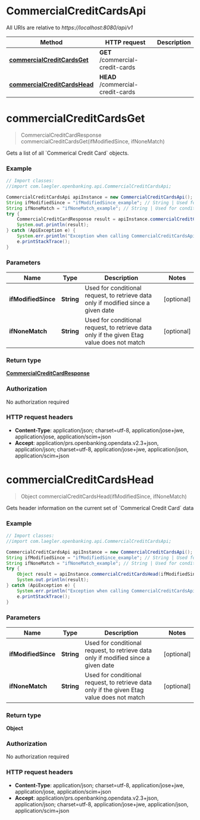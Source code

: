 # CommercialCreditCardsApi

All URIs are relative to *https://localhost:8080/api/v1*

Method | HTTP request | Description
------------- | ------------- | -------------
[**commercialCreditCardsGet**](CommercialCreditCardsApi.md#commercialCreditCardsGet) | **GET** /commercial-credit-cards | 
[**commercialCreditCardsHead**](CommercialCreditCardsApi.md#commercialCreditCardsHead) | **HEAD** /commercial-credit-cards | 


<a name="commercialCreditCardsGet"></a>
# **commercialCreditCardsGet**
> CommercialCreditCardResponse commercialCreditCardsGet(ifModifiedSince, ifNoneMatch)



Gets a list of all &#x60;Commerical Credit Card&#x60; objects.

### Example
```java
// Import classes:
//import com.laegler.openbanking.api.CommercialCreditCardsApi;

CommercialCreditCardsApi apiInstance = new CommercialCreditCardsApi();
String ifModifiedSince = "ifModifiedSince_example"; // String | Used for conditional request, to retrieve data only if modified since a given date
String ifNoneMatch = "ifNoneMatch_example"; // String | Used for conditional request, to retrieve data only if the given Etag value does not match
try {
    CommercialCreditCardResponse result = apiInstance.commercialCreditCardsGet(ifModifiedSince, ifNoneMatch);
    System.out.println(result);
} catch (ApiException e) {
    System.err.println("Exception when calling CommercialCreditCardsApi#commercialCreditCardsGet");
    e.printStackTrace();
}
```

### Parameters

Name | Type | Description  | Notes
------------- | ------------- | ------------- | -------------
 **ifModifiedSince** | **String**| Used for conditional request, to retrieve data only if modified since a given date | [optional]
 **ifNoneMatch** | **String**| Used for conditional request, to retrieve data only if the given Etag value does not match | [optional]

### Return type

[**CommercialCreditCardResponse**](CommercialCreditCardResponse.md)

### Authorization

No authorization required

### HTTP request headers

 - **Content-Type**: application/json; charset=utf-8, application/jose+jwe, application/jose, application/scim+json
 - **Accept**: application/prs.openbanking.opendata.v2.3+json, application/json; charset=utf-8, application/jose+jwe, application/json, application/scim+json

<a name="commercialCreditCardsHead"></a>
# **commercialCreditCardsHead**
> Object commercialCreditCardsHead(ifModifiedSince, ifNoneMatch)



Gets header information on the current set of &#x60;Commerical Credit Card&#x60; data

### Example
```java
// Import classes:
//import com.laegler.openbanking.api.CommercialCreditCardsApi;

CommercialCreditCardsApi apiInstance = new CommercialCreditCardsApi();
String ifModifiedSince = "ifModifiedSince_example"; // String | Used for conditional request, to retrieve data only if modified since a given date
String ifNoneMatch = "ifNoneMatch_example"; // String | Used for conditional request, to retrieve data only if the given Etag value does not match
try {
    Object result = apiInstance.commercialCreditCardsHead(ifModifiedSince, ifNoneMatch);
    System.out.println(result);
} catch (ApiException e) {
    System.err.println("Exception when calling CommercialCreditCardsApi#commercialCreditCardsHead");
    e.printStackTrace();
}
```

### Parameters

Name | Type | Description  | Notes
------------- | ------------- | ------------- | -------------
 **ifModifiedSince** | **String**| Used for conditional request, to retrieve data only if modified since a given date | [optional]
 **ifNoneMatch** | **String**| Used for conditional request, to retrieve data only if the given Etag value does not match | [optional]

### Return type

**Object**

### Authorization

No authorization required

### HTTP request headers

 - **Content-Type**: application/json; charset=utf-8, application/jose+jwe, application/jose, application/scim+json
 - **Accept**: application/prs.openbanking.opendata.v2.3+json, application/json; charset=utf-8, application/jose+jwe, application/json, application/scim+json


